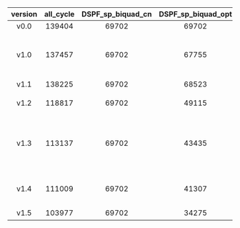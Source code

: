 |version|all_cycle|DSPF_sp_biquad_cn|DSPF_sp_biquad_opt|date|acc_rate|contributor| comment |
|:-:|:-:|:-:|:-:|:-:|:-:|:-:|:-:|
|v0.0|139404|69702|69702|202104261116|0%|zhuanshulz||
|v1.0|137457|69702|67755|202105141853|2.79%|zhuanshulz| 将b[] * X[]通过向量单元完成 |
|v1.1|138225|69702|68523|202105142020|1.69%|zhuanshulz| bug修复 |
|v1.2|118817|69702|49115|202105142105|29.53%|zhuanshulz| 乘加操作串行化 |
|v1.3|113137|69702|43435|202105142137|37.68%|zhuanshulz| b*x 通过向量计算完全后只移回需要加的部分 |
|v1.4|111009|69702|41307|202105142137|40.73%|zhuanshulz| 将向量乘改为向量乘加 |
|v1.5|103977|69702|34275|202105151505|50.83%|zhuanshulz| 循环展开 |
